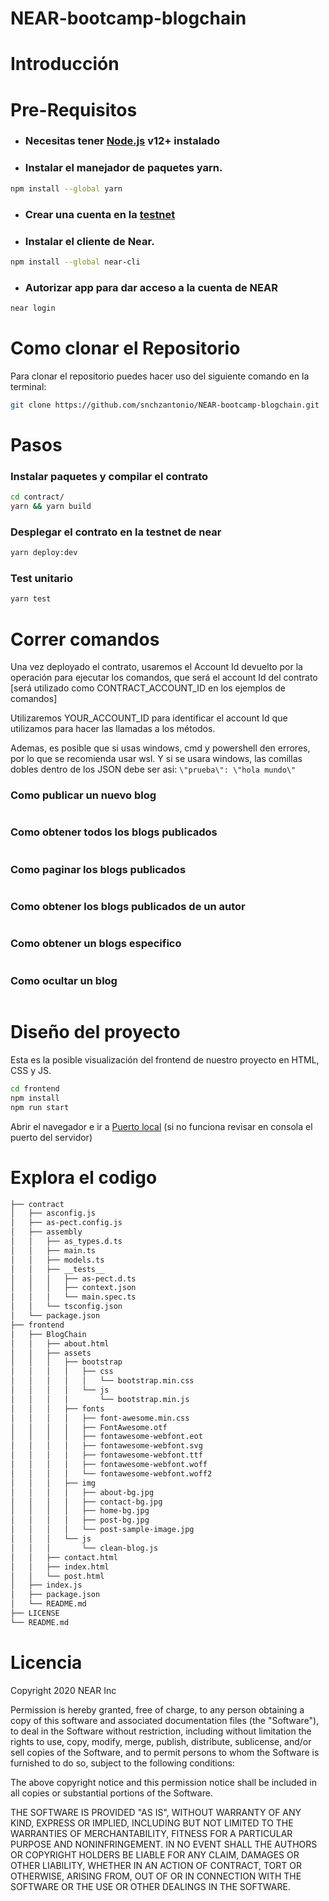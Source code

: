 # NEAR-bootcamp-blogchain

# Introducción





# Pre-Requisitos

* ### Necesitas tener [Node.js](https://nodejs.org/) v12+ instalado

* ### Instalar el manejador de paquetes yarn. 
```sh
npm install --global yarn
```

* ### Crear una cuenta en la [testnet](https://docs.near.org/docs/develop/basics/create-account#creating-a-testnet-account)

* ### Instalar el cliente de Near.
```sh
npm install --global near-cli
```

* ### Autorizar app para dar acceso a la cuenta de NEAR
```sh
near login
```

# Como clonar el Repositorio

Para clonar el repositorio puedes hacer uso del siguiente comando en la terminal:

```sh
git clone https://github.com/snchzantonio/NEAR-bootcamp-blogchain.git
```

# Pasos

### Instalar paquetes y compilar el contrato
```sh
cd contract/
yarn && yarn build
```
### Desplegar el contrato en la testnet de near

```sh
yarn deploy:dev
```
### Test unitario
```sh
yarn test
```

# Correr comandos
Una vez deployado el contrato, usaremos el Account Id devuelto por la operación para ejecutar los comandos, que será el account Id del contrato [será utilizado como CONTRACT_ACCOUNT_ID en los ejemplos de comandos]

Utilizaremos YOUR_ACCOUNT_ID para identificar el account Id que utilizamos para hacer las llamadas a los métodos.

Ademas, es posible que si usas windows, cmd y powershell den errores, por lo que se recomienda usar wsl.
Y si se usara windows, las comillas dobles dentro de los JSON debe ser asi: `\"prueba\": \"hola mundo\"`

### Como publicar un nuevo blog
```sh
```

### Como obtener todos los blogs publicados
```sh
```

### Como paginar los blogs publicados
```sh
```

### Como obtener los blogs publicados de un autor
```sh
```

### Como obtener un blogs especifico
```sh
```

### Como ocultar un blog
```sh
```

# Diseño del proyecto
Esta es la posible visualización del frontend de nuestro proyecto en HTML, CSS y JS.
```sh
cd frontend
npm install
npm run start
```
Abrir el navegador e ir a [Puerto local](http://localhost:8080/) (si no funciona revisar en consola el puerto del servidor)

# Explora el codigo
```bash
├── contract
│   ├── asconfig.js
│   ├── as-pect.config.js
│   ├── assembly
│   │   ├── as_types.d.ts
│   │   ├── main.ts
│   │   ├── models.ts
│   │   ├── __tests__
│   │   │   ├── as-pect.d.ts
│   │   │   ├── context.json
│   │   │   └── main.spec.ts
│   │   └── tsconfig.json
│   └── package.json
├── frontend
│   ├── BlogChain
│   │   ├── about.html
│   │   ├── assets
│   │   │   ├── bootstrap
│   │   │   │   ├── css
│   │   │   │   │   └── bootstrap.min.css
│   │   │   │   └── js
│   │   │   │       └── bootstrap.min.js
│   │   │   ├── fonts
│   │   │   │   ├── font-awesome.min.css
│   │   │   │   ├── FontAwesome.otf
│   │   │   │   ├── fontawesome-webfont.eot
│   │   │   │   ├── fontawesome-webfont.svg
│   │   │   │   ├── fontawesome-webfont.ttf
│   │   │   │   ├── fontawesome-webfont.woff
│   │   │   │   └── fontawesome-webfont.woff2
│   │   │   ├── img
│   │   │   │   ├── about-bg.jpg
│   │   │   │   ├── contact-bg.jpg
│   │   │   │   ├── home-bg.jpg
│   │   │   │   ├── post-bg.jpg
│   │   │   │   └── post-sample-image.jpg
│   │   │   └── js
│   │   │       └── clean-blog.js
│   │   ├── contact.html
│   │   ├── index.html
│   │   └── post.html
│   ├── index.js
│   ├── package.json
│   └── README.md
├── LICENSE
└── README.md
```

# Licencia
Copyright 2020 NEAR Inc

Permission is hereby granted, free of charge, to any
person obtaining a copy of this software and associated
documentation files (the "Software"), to deal in the
Software without restriction, including without
limitation the rights to use, copy, modify, merge,
publish, distribute, sublicense, and/or sell copies of
the Software, and to permit persons to whom the Software
is furnished to do so, subject to the following
conditions:

The above copyright notice and this permission notice
shall be included in all copies or substantial portions
of the Software.

THE SOFTWARE IS PROVIDED "AS IS", WITHOUT WARRANTY OF
ANY KIND, EXPRESS OR IMPLIED, INCLUDING BUT NOT LIMITED
TO THE WARRANTIES OF MERCHANTABILITY, FITNESS FOR A
PARTICULAR PURPOSE AND NONINFRINGEMENT. IN NO EVENT
SHALL THE AUTHORS OR COPYRIGHT HOLDERS BE LIABLE FOR ANY
CLAIM, DAMAGES OR OTHER LIABILITY, WHETHER IN AN ACTION
OF CONTRACT, TORT OR OTHERWISE, ARISING FROM, OUT OF OR
IN CONNECTION WITH THE SOFTWARE OR THE USE OR OTHER
DEALINGS IN THE SOFTWARE.
